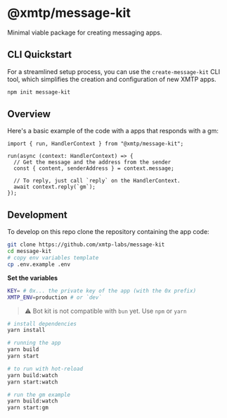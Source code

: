 # @xmtp/message-kit

Minimal viable package for creating messaging apps.

## CLI Quickstart

For a streamlined setup process, you can use the `create-message-kit` CLI tool, which simplifies the creation and configuration of new XMTP apps.

```bash
npm init message-kit
```

## Overview

Here's a basic example of the code with a apps that responds with a gm:

```tsx
import { run, HandlerContext } from "@xmtp/message-kit";

run(async (context: HandlerContext) => {
  // Get the message and the address from the sender
  const { content, senderAddress } = context.message;

  // To reply, just call `reply` on the HandlerContext.
  await context.reply(`gm`);
});
```

## Development

To develop on this repo clone the repository containing the app code:

```bash
git clone https://github.com/xmtp-labs/message-kit
cd message-kit
# copy env variables template
cp .env.example .env
```

**Set the variables**

```bash
KEY= # 0x... the private key of the app (with the 0x prefix)
XMTP_ENV=production # or `dev`
```

> ⚠️ Bot kit is not compatible with `bun` yet. Use `npm` or `yarn`

```bash
# install dependencies
yarn install

# running the app
yarn build
yarn start

# to run with hot-reload
yarn build:watch
yarn start:watch

# run the gm example
yarn build:watch
yarn start:gm
```
